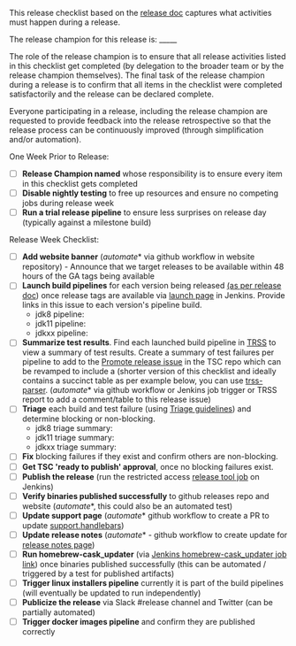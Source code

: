 This release checklist based on the [release doc](https://github.com/AdoptOpenJDK/openjdk-build/blob/master/RELEASING.md) captures what activities must happen during a release.  

The release champion for this release is: _____

The role of the release champion is to ensure that all release activities listed in this checklist get completed (by delegation to the broader team or by the release champion themselves).  The final task of the release champion during a release is to confirm that all items in the checklist were completed satisfactorily and the release can be declared complete. 

Everyone participating in a release, including the release champion are requested to provide feedback into the release retrospective so that the release process can be continuously improved (through simplification and/or automation).

One Week Prior to Release:
- [ ] **Release Champion named** whose responsibility is to ensure every item in this checklist gets completed
- [ ] **Disable nightly testing** to free up resources and ensure no competing jobs during release week
- [ ] **Run a trial release pipeline** to ensure less surprises on release day (typically against a milestone build)

Release Week Checklist:
- [ ] **Add website banner** (_automate_* via github workflow in website repository) - Announce that we target releases to be available within 48 hours of the GA tags being available
- [ ] **Launch build pipelines** for each version being released [(as per release doc](https://github.com/AdoptOpenJDK/openjdk-build/blob/master/RELEASING.md#steps-for-every-version)) once release tags are available via [launch page](https://ci.adoptopenjdk.net/job/build-scripts/job/openjdk8-pipeline/build) in Jenkins.  Provide links in this issue to each version's pipeline build. 
  - jdk8 pipeline: 
  - jdk11 pipeline: 
  - jdkxx pipeline: 
- [ ] **Summarize test results**.  Find each launched build pipeline in [TRSS](https://trss.adoptopenjdk.net/) to view a summary of test results.  Create a summary of test failures per pipeline to add to the [Promote release issue](https://github.com/AdoptOpenJDK/TSC/issues/new?assignees=&labels=&template=promote-release.md&title=Promote+AdoptOpenJDK+Version+%3Cx%3E) in the TSC repo which can be revamped to include a (shorter version of this checklist and ideally contains a succinct table as per example below, you can use [trss-parser](https://www.npmjs.com/package/trss-parser).  (_automate_* via github workflow or Jenkins job trigger or TRSS report to add a comment/table to this release issue)
- [ ] **Triage** each build and test failure (using [Triage guidelines](https://github.com/AdoptOpenJDK/openjdk-tests/blob/master/doc/Triage.md)) and determine blocking or non-blocking.  
  - jdk8 triage summary:
  - jdk11 triage summary:
  - jdkxx triage summary:
- [ ] **Fix** blocking failures if they exist and confirm others are non-blocking.
- [ ] **Get TSC 'ready to publish' approval**, once no blocking failures exist.
- [ ] **Publish the release** (run the restricted access [release tool job](https://ci.adoptopenjdk.net/job/build-scripts/job/release/job/refactor_openjdk_release_tool/) on Jenkins)
- [ ] **Verify binaries published successfully** to github releases repo and website (_automate_*, this could also be an automated test)
- [ ] **Update support page** (_automate_* github workflow to create a PR to update [support.handlebars](https://github.com/AdoptOpenJDK/openjdk-website/blob/master/src/handlebars/support.handlebars))
- [ ] **Update release notes** (_automate_* - github workflow to create update for [release notes page](https://adoptopenjdk.net/release_notes.html))
- [ ] **Run homebrew-cask_updater** (via [Jenkins homebrew-cask_updater job link](https://ci.adoptopenjdk.net/job/homebrew-cask_updater/)) once binaries published successfully (this can be automated / triggered by a test for published artifacts)
- [ ] **Trigger linux installers pipeline** currently it is part of the build pipelines (will eventually be updated to run independently)
- [ ] **Publicize the release** via Slack #release channel and Twitter (can be partially automated)
- [ ] **Trigger docker images pipeline** and confirm they are published correctly